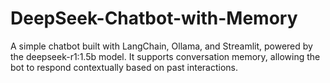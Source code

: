 # DeepSeek-Chatbot-with-Memory
A simple chatbot built with LangChain, Ollama, and Streamlit, powered by the deepseek-r1:1.5b model. It supports conversation memory, allowing the bot to respond contextually based on past interactions.
